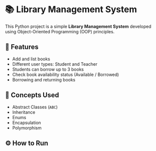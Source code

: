 # 📚 Library Management System

This Python project is a simple **Library Management System** developed using Object-Oriented Programming (OOP) principles.

## 🚀 Features

- Add and list books
- Different user types: Student and Teacher
- Students can borrow up to 3 books
- Check book availability status (Available / Borrowed)
- Borrowing and returning books

## 🧠 Concepts Used

- Abstract Classes (`ABC`)
- Inheritance
- Enums
- Encapsulation
- Polymorphism

## ⚙️ How to Run
